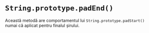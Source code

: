 # `String.prototype.padEnd()`

Această metodă are comportamentul lui `String.prototype.padStart()` numai că aplicat pentru finalul șirului.
